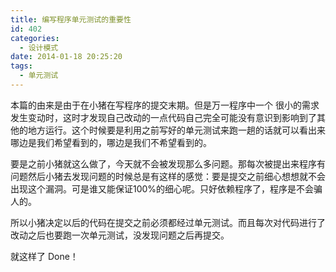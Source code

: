 ```yaml
---
title: 编写程序单元测试的重要性
id: 402
categories:
  - 设计模式
date: 2014-01-18 20:25:20
tags:
  - 单元测试
---
```


本篇的由来是由于在小猪在写程序的提交末期。但是万一程序中一个 很小的需求发生变动时，这时才发现自己改动的一点代码自己完全可能没有意识到影响到了其他的地方运行。这个时候要是利用之前写好的单元测试来跑一趟的话就可以看出来哪边是我们希望看到的，哪边是我们不希望看到的。

要是之前小猪就这么做了，今天就不会被发现那么多问题。那每次被提出来程序有问题然后小猪去发现问题的时候总是有这样的感觉：要是提交之前细心想想就不会出现这个漏洞。可是谁又能保证100%的细心呢。只好依赖程序了，程序是不会骗人的。

所以小猪决定以后的代码在提交之前必须都经过单元测试。而且每次对代码进行了改动之后也要跑一次单元测试，没发现问题之后再提交。

就这样了 Done！